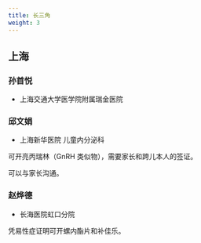 ```yaml
---
title: 长三角
weight: 3
---
```


## 上海

### 孙首悦

- 上海交通大学医学院附属瑞金医院

### 邱文娟

- 上海新华医院 儿童内分泌科

可开亮丙瑞林（GnRH 类似物），需要家长和跨儿本人的签证。

可以与家长沟通。

### 赵烨德

- 长海医院虹口分院

凭易性症证明可开螺内酯片和补佳乐。
